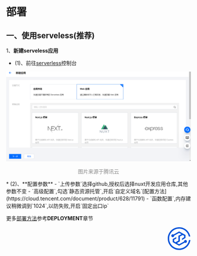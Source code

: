 # 部署
## 一、使用serveless(推荐)
1、**新建serveless应用**
* (1)、前往[serverless](https://console.cloud.tencent.com/sls)控制台
<div>
<img src="./assets/deploy01.png" alt="新建应用"/>
<p style="color:#888;text-align:center">图片来源于腾讯云</p>
</div>
* (2)、**配置参数**
- `上传参数`选择github,授权后选择nuxt开发应用仓库,其他参数不变
- `高级配置`,勾选`静态资源托管`,开启`自定义域名`[配置方法](https://cloud.tencent.com/document/product/628/11791)
- `函数配置`,内存建议稍微调到`1024`,以防失败,开启`固定出口ip`

更多[部署方法](https://www.nuxtjs.cn/faq)参考**DEPLOYMENT**章节

<div style="text-align:right">
<svg t="1639730063216" class="icon" viewBox="0 0 1056 1024" version="1.1" xmlns="http://www.w3.org/2000/svg" p-id="2076" width="64" height="64"><path d="M528 0c249.952 0 458.08 179.136 503.04 416h-65.344C921.76 214.72 742.464 64 528 64c-247.424 0-448 200.576-448 448s200.576 448 448 448c225.696 0 412.384-166.88 443.456-384h64.576c-31.488 252.576-246.944 448-508.032 448-282.784 0-512-229.216-512-512s229.216-512 512-512z m0 192l288 160v130.048l-158.336 94.624V512l94.336-55.776V384l-60.864-32-130.624 64v224l-127.872 73.248L528 768l224.256-122.304a64 64 0 1 1 27.04 46.752L528 832 240 672v-139.04l160-84.96v64l-96 48.32V640l64.32 37.536 127.776-74.56V384l140.224-71.04L528 254.624l-224.096 125.568L304 384a64 64 0 1 1-27.264-52.416L528 192z" fill="#0052D9" p-id="2077"></path></svg>
</div>